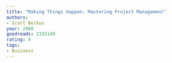 ```yaml
---
title: "Making Things Happen: Mastering Project Management"
authors:
- Scott Berkun
year: 2008
goodreads: 2335148
rating: 4
tags:
- Business
---
```

